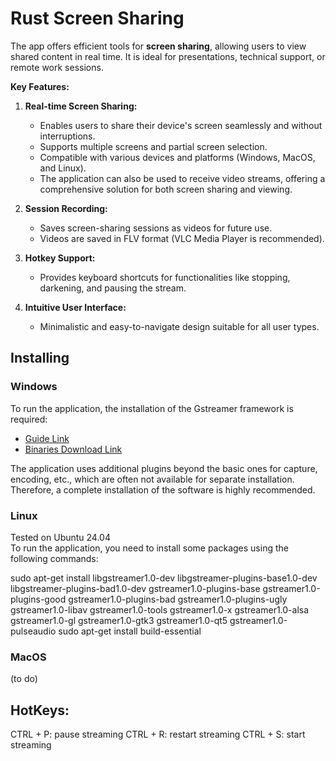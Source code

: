 Rust Screen Sharing
======================

The app offers efficient tools for **screen sharing**, allowing users to view shared content in real time. It is ideal for presentations, technical support, or remote work sessions.

**Key Features:**

1. **Real-time Screen Sharing:**

   * Enables users to share their device's screen seamlessly and without interruptions.
   * Supports multiple screens and partial screen selection.
   * Compatible with various devices and platforms (Windows, MacOS, and Linux).
   * The application can also be used to receive video streams, offering a comprehensive solution for both screen sharing and viewing.

2. **Session Recording:**

   * Saves screen-sharing sessions as videos for future use.
   * Videos are saved in FLV format (VLC Media Player is recommended).

3. **Hotkey Support:**

   * Provides keyboard shortcuts for functionalities like stopping, darkening, and pausing the stream.

4. **Intuitive User Interface:**

   * Minimalistic and easy-to-navigate design suitable for all user types.

## Installing

### Windows

To run the application, the installation of the Gstreamer framework is required:

* [Guide Link](https://gstreamer.freedesktop.org/documentation/installing/on-windows.html?gi-language=c)
* [Binaries Download Link](https://gstreamer.freedesktop.org/download/#windows)

The application uses additional plugins beyond the basic ones for capture, encoding, etc., which are often not available for separate installation. Therefore, a complete installation of the software is highly recommended.

### Linux

Tested on Ubuntu 24.04  
To run the application, you need to install some packages using the following commands:

sudo apt-get install libgstreamer1.0-dev libgstreamer-plugins-base1.0-dev libgstreamer-plugins-bad1.0-dev gstreamer1.0-plugins-base gstreamer1.0-plugins-good gstreamer1.0-plugins-bad gstreamer1.0-plugins-ugly gstreamer1.0-libav gstreamer1.0-tools gstreamer1.0-x gstreamer1.0-alsa gstreamer1.0-gl gstreamer1.0-gtk3 gstreamer1.0-qt5 gstreamer1.0-pulseaudio
sudo apt-get install build-essential


### MacOS

(to do)

## HotKeys:

CTRL + P: pause streaming
CTRL + R: restart streaming
CTRL + S: start streaming


